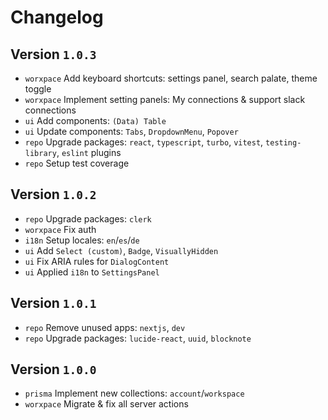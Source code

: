 # Changelog

## Version `1.0.3`

- `worxpace` Add keyboard shortcuts: settings panel, search palate, theme toggle
- `worxpace` Implement setting panels: My connections & support slack connections
- `ui` Add components: `(Data) Table`
- `ui` Update components: `Tabs`, `DropdownMenu`, `Popover`
- `repo` Upgrade packages: `react`, `typescript`, `turbo`, `vitest`, `testing-library`, `eslint` plugins
- `repo` Setup test coverage

## Version `1.0.2`

- `repo` Upgrade packages: `clerk`
- `worxpace` Fix auth
- `i18n` Setup locales: `en`/`es`/`de`
- `ui` Add `Select (custom)`, `Badge`, `VisuallyHidden`
- `ui` Fix ARIA rules for `DialogContent`
- `ui` Applied `i18n` to `SettingsPanel`

## Version `1.0.1`

- `repo` Remove unused apps: `nextjs`, `dev`
- `repo` Upgrade packages: `lucide-react`, `uuid`, `blocknote`
  
## Version `1.0.0`

- `prisma` Implement new collections: `account`/`workspace`
- `worxpace` Migrate & fix all server actions
